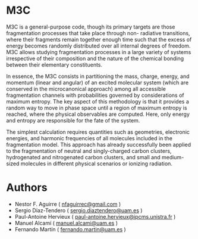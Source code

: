 # M3C

M3C is a general-purpose code, though its primary targets are those fragmentation processes that take place through non- radiative transitions, where their fragments remain together enough time such that the excess of energy becomes randomly distributed over all internal degrees of freedom. M3C allows studying fragmentation processes in a large variety of systems irrespective of their composition and the nature of the chemical bonding between their elementary constituents.

In essence, the M3C consists in partitioning the mass, charge, energy, and momentum (linear and angular) of an excited molecular system (which are conserved in the microcanonical approach) among all accessible fragmentation channels with probabilities governed by considerations of maximum entropy. The key aspect of this methodology is that it provides a random way to move in phase space until a region of maximum entropy is reached, where the physical observables are computed. Here, only energy and entropy are responsible for the fate of the system.

The simplest calculation requires quantities such as geometries, electronic energies, and harmonic frequencies of all molecules included in the fragmentation model. This approach has already successfully been applied to the fragmentation of neutral and singly-charged carbon clusters, hydrogenated and nitrogenated carbon clusters, and small and medium-sized molecules in different physical scenarios or ionizing radiation.

# Authors

* Nestor F. Aguirre ( nfaguirrec@gmail.com )
* Sergio Díaz-Tendero ( sergio.diaztendero@uam.es )
* Paul-Antoine Hervieux ( paul-antoine.hervieux@ipcms.unistra.fr )
* Manuel Alcamí ( manuel.alcami@uam.es )
* Fernando Martín ( fernando.martin@uam.es )
